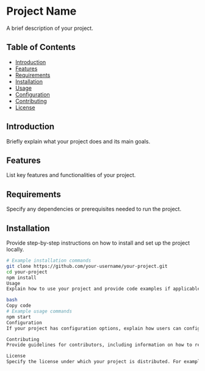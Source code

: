 # Project Name

A brief description of your project.

## Table of Contents

- [Introduction](#introduction)
- [Features](#features)
- [Requirements](#requirements)
- [Installation](#installation)
- [Usage](#usage)
- [Configuration](#configuration)
- [Contributing](#contributing)
- [License](#license)

## Introduction

Briefly explain what your project does and its main goals.

## Features

List key features and functionalities of your project.

## Requirements

Specify any dependencies or prerequisites needed to run the project.

## Installation

Provide step-by-step instructions on how to install and set up the project locally.

```bash
# Example installation commands
git clone https://github.com/your-username/your-project.git
cd your-project
npm install
Usage
Explain how to use your project and provide code examples if applicable.

bash
Copy code
# Example usage commands
npm start
Configuration
If your project has configuration options, explain how users can configure them.

Contributing
Provide guidelines for contributors, including information on how to report issues and submit pull requests.

License
Specify the license under which your project is distributed. For example, MIT, Apache 2.0, etc.


